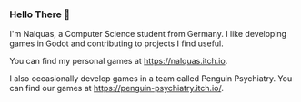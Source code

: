 ### Hello There 👋
I'm Nalquas, a Computer Science student from Germany. I like developing games in Godot and contributing to projects I find useful.

You can find my personal games at https://nalquas.itch.io.

I also occasionally develop games in a team called Penguin Psychiatry.
You can find our games at https://penguin-psychiatry.itch.io/.

<!--
**nalquas/nalquas** is a ✨ _special_ ✨ repository because its `README.md` (this file) appears on your GitHub profile.

Here are some ideas to get you started:

- 🔭 I’m currently working on ...
- 🌱 I’m currently learning ...
- 👯 I’m looking to collaborate on ...
- 🤔 I’m looking for help with ...
- 💬 Ask me about ...
- 📫 How to reach me: ...
- 😄 Pronouns: ...
- ⚡ Fun fact: ...
-->
